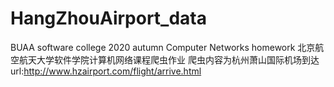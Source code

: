 # HangZhouAirport_data
BUAA software college 2020 autumn Computer Networks homework
北京航空航天大学软件学院计算机网络课程爬虫作业
爬虫内容为杭州萧山国际机场到达
url:http://www.hzairport.com/flight/arrive.html
